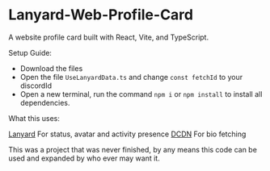 # Lanyard-Web-Profile-Card
A website profile card built with React, Vite, and TypeScript.

Setup Guide:

- Download the files
- Open the file `UseLanyardData.ts` and change `const fetchId` to your discordId
- Open a new terminal, run the command `npm i` or `npm install` to install all dependencies.

What this uses:

[Lanyard](https://github.com/Phineas/lanyard) For status, avatar and activity presence
[DCDN](https://gist.github.com/dustinrouillard/04be36180ed80db144a4857408478854) For bio fetching

This was a project that was never finished, by any means this code can be used and expanded by who ever may want it.
